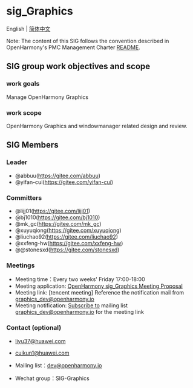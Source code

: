 # sig_Graphics
English | [简体中文](./sig_graphics_cn.md)

Note: The content of this SIG follows the convention described in OpenHarmony's PMC Management Charter [README](../../zh/pmc.md).

## SIG group work objectives and scope

### work goals
Manage OpenHarmony Graphics

### work scope
OpenHarmony Graphics and windowmanager related design and review.

## SIG Members

### Leader
- @abbuu(https://gitee.com/abbuu)
- @yifan-cui(https://gitee.com/yifan-cui)

### Committers
- @lijj01(https://gitee.com/lijj01)
- @bj1010(https://gitee.com/bj1010)
- @mk_gc(https://gitee.com/mk_gc)
- @xuyuqiong(https://gitee.com/xuyuqiong)
- @liuchao92(https://gitee.com/liuchao92)
- @xxfeng-hw(https://gitee.com/xxfeng-hw)
- @@stonesxd(https://gitee.com/stonesxd)

### Meetings
 - Meeting time：Every two weeks' Friday 17:00-18:00
 - Meeting application: [OpenHarmony sig_Graphics Meeting Proposal](https://shimo.im/sheets/m4kMLLgagotBK9qD/MODOC)
 - Meeting link: [tencent meeting] Reference the notification mail from graphics_dev@openharmony.io
 - Meeting notification: [Subscribe to](https://lists.openatom.io/postorius/lists/graphics_dev@openharmony.io) mailing list graphics_dev@openharmony.io for the meeting link

### Contact (optional)

- liyu37@huawei.com
- cuikun1@huawei.com

- Mailing list：dev@openharmony.io
- Wechat group：SIG-Graphics
